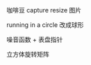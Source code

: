 <!-- 螺旋曲线 与 图像 -->
<!-- 导出 GIF 或者 webm 改为 全局方法 -->
咖啡豆
capture resize 图片

running in a circle 改成球形

噪音函数 + 表盘指针

 立方体旋转矩阵